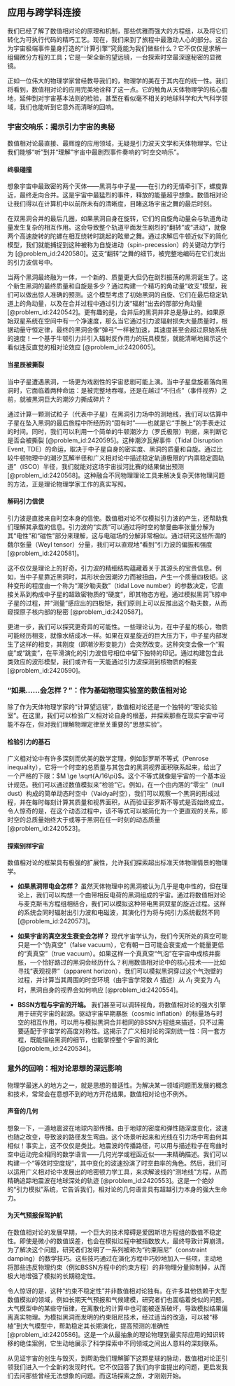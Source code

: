 ## 应用与跨学科连接

我们已经了解了数值相对论的原理和机制，那些优雅而强大的方程组，以及将它们转化为可执行代码的精巧工艺。现在，我们来到了旅程中最激动人心的部分。这台为宇宙极端事件量身打造的“计算引擎”究竟能为我们做些什么？它不仅仅是求解一组偏微分方程的工具；它是一架全新的望远镜，一台探索时空最深邃秘密的显微镜。

正如一位伟大的物理学家曾经教导我们的，物理学的美在于其内在的统一性。我们将看到，数值相对论的应用完美地诠释了这一点。它的触角从天体物理学的核心腹地，延伸到对宇宙基本法则的检验，甚至在看似毫不相关的地球科学和大气科学领域，我们也能听到它意外而清晰的回响。

### 宇宙交响乐：揭示引力宇宙的奥秘

数值相对论最直接、最辉煌的应用领域，无疑是引力波天文学和天体物理学。它让我们能够“听”到并“理解”宇宙中最剧烈事件奏响的“时空交响乐”。

#### 终极碰撞

想象宇宙中最致密的两个天体——黑洞与中子星——在引力的无情牵引下，螺旋靠近，最终走向合并。这是宇宙中最猛烈的事件，释放的能量超乎想象。数值相对论让我们得以在计算机中以前所未有的清晰度，目睹这场宇宙之舞的最后时刻。

在双黑洞合并的最后几圈，如果黑洞自身在旋转，它们的自旋角动量会与轨道角动量发生复杂的相互作用。这会导致整个轨道平面发生剧烈的“翻转”或“进动”，就像两个高速旋转的陀螺在相互绕转时跳起的眩晕之舞。通过求解后牛顿近似下的简化模型，我们就能捕捉到这种被称为自旋进动（spin-precession）的关键动力学行为 [@problem_id:2420580]。这支“翻转”之舞的细节，被完整地编码在它们发出的引力波信号中。

当两个黑洞最终融为一体，一个新的、质量更大但仍在剧烈振荡的黑洞诞生了。这个新生黑洞的最终质量和自旋是多少？通过构建一个精巧的角动量“收支”模型，我们可以做出惊人准确的预测。这个模型考虑了初始黑洞的自旋、它们在最后稳定轨道上的角动量，以及在合并过程中通过引力波“辐射”出去的那部分角动量 [@problem_id:2420542]。更有趣的是，合并后的黑洞并非总是静止的。如果原始双星系统在空间中有一个净速度，那么当它通过引力波辐射损失大量质量时，根据动量守恒定律，最终的黑洞会像“弹弓”一样被加速，其速度甚至会超过原始系统的速度！一个基于牛顿引力并引入辐射反作用力的玩具模型，就能清晰地揭示这个看似违反直觉的相对论效应 [@problem_id:2420605]。

#### 当星辰被撕裂

当中子星遭遇黑洞，一场更为戏剧性的宇宙悲剧可能上演。当中子星盘旋着落向黑洞时，它面临着两种命运：是被完整地吞噬，还是在越过“不归点”（事件视界）之前，就被黑洞巨大的潮汐力撕成碎片？

通过计算一颗测试粒子（代表中子星）在黑洞引力场中的测地线，我们可以估算中子星在坠入黑洞的最后旅程中所经历的“固有时”——也就是它“手腕上”的手表走过的时间。同时，我们可以利用一个简单的牛顿潮汐力（罗氏极限）判据，来判断它是否会被撕裂 [@problem_id:2420595]。这种潮汐瓦解事件（Tidal Disruption Event, TDE）的命运，取决于中子星自身的密实度、黑洞的质量和自旋。通过比较牛顿物理中的潮汐瓦解半径和广义相对论中描述稳定轨道极限的“内禀稳定圆轨道”（ISCO）半径，我们就能对这场宇宙拔河比赛的结果做出预测 [@problem_id:2420568]。这种融合不同物理理论工具来解决复杂天体物理问题的方法，正是理论物理学家工作的真实写照。

#### 解码引力信使

引力波是直接来自时空本身的信使。数值相对论不仅模拟引力波的产生，还帮助我们理解其承载的信息。引力波的“实质”可以通过将时空的黎曼曲率张量分解为其“电性”和“磁性”部分来理解，这与电磁场的分解非常相似。通过研究这些所谓的魏尔张量（Weyl tensor）分量，我们可以直观地“看到”引力波的偏振和强度 [@problem_id:2420581]。

这不仅仅是理论上的好奇。引力波的精细结构蕴藏着关于其源头的宝贵信息。例如，当中子星靠近黑洞时，其形状会因潮汐力而被扭曲，产生一个质量四极矩。这种变形的程度由一个称为“潮汐勒夫数”（tidal Love number）的参数决定，它直接关系到构成中子星的超致密物质的“硬度”，即其物态方程。通过模拟黑洞飞掠中子星的过程，并“测量”感应出的四极矩，我们原则上可以反推出这个勒夫数，从而窥探原子核内部的秘密 [@problem_id:2420587]。

更进一步，我们可以探究更奇异的可能性。一些理论认为，在中子星的核心，物质可能经历相变，就像水结成冰一样。如果在双星旋近的巨大压力下，中子星内部发生了这样的相变，其刚度（即潮汐形变能力）会突然改变。这种突变会像一个“瑕疵”或“跳变”，在平滑演化的引力波信号相位中留下独特的印记。通过构建包含此类效应的波形模型，我们或许有一天能通过引力波探测到核物质的相变 [@problem_id:2420590]。

### “如果……会怎样？”：作为基础物理实验室的数值相对论

除了作为天体物理学家的“计算望远镜”，数值相对论还是一个独特的“理论实验室”。在这里，我们可以检验广义相对论自身的根基，并探索那些在现实宇宙中可能不存在，但对我们理解物理定律至关重要的“思想实验”。

#### 检验引力的基石

广义相对论中有许多深刻而优美的数学定理，例如彭罗斯不等式（Penrose inequality），它将一个时空的总质量与其包含的黑洞视界面积联系起来，给出了一个严格的下限：$M \ge \sqrt{A/16\pi}$。这个不等式就像是宇宙的一个基本设计规范。我们可以通过数值模拟来“检验”它。例如，在一个由内落的“零尘”（null dust）构成的简单动态时空中（Vaidya时空），我们可以观察一个黑洞的形成过程，并在每时每刻计算其质量和视界面积，从而验证彭罗斯不等式是否始终成立。令人惊奇的是，在这个动态过程中，该不等式可以被简化为一个更直观的关系，即时空的总质量始终大于或等于黑洞在任一时刻的动态质量 [@problem_id:2420523]。

#### 探索别样宇宙

数值相对论的框架具有极强的扩展性，允许我们探索超出标准天体物理情景的物理学。

*   **如果黑洞带电会怎样？** 虽然天体物理中的黑洞被认为几乎是电中性的，但在理论上，我们可以构想一个由带相反电荷的黑洞组成的宇宙。通过将数值相对论与麦克斯韦方程组相结合，我们可以模拟这种带电黑洞双星的旋近过程。这样的系统会同时辐射出引力波和电磁波，其演化行为将与纯引力系统截然不同 [@problem_id:2420573]。

*   **如果宇宙的真空发生衰变会怎样？** 现代宇宙学认为，我们今天所处的真空可能只是一个“伪真空”（false vacuum），它有朝一日可能会衰变成一个能量更低的“真真空”（true vacuum）。如果这样一个真真空“气泡”在宇宙中成核并膨胀，一个恰好路过的黑洞会经历什么？利用数值相对论中的核心技术——比如寻找“表观视界”（apparent horizon），我们可以模拟黑洞穿过这个气泡壁的过程，并计算当其周围的时空环境（由宇宙学常数 $\Lambda$ 描述）从 $\Lambda_{\mathrm{f}}$ 突变为 $\Lambda_{\mathrm{t}}$ 时，黑洞自身的视界会如何响应 [@problem_id:2420554]。

*   **BSSN方程与宇宙的开端。** 我们甚至可以调转视角，将数值相对论的强大引擎用于研究宇宙的起源。驱动宇宙早期暴胀（cosmic inflation）的标量场与时空的相互作用，可以用与模拟黑洞合并相同的BSSN方程组来描述，只不过需要适配于宇宙学的高度对称性。这揭示了广义相对论的深刻统一性：同一套方程，既能描绘黑洞的细节，也能掌控整个宇宙的演化 [@problem_id:2420534]。

### 意外的回响：相对论思想的深远影响

物理学最迷人的地方之一，就是思想的普适性。为解决某一领域问题而发展的概念和技术，常常会在意想不到的地方开花结果。数值相对论也不例外。

#### 声音的几何

想象一下，一道地震波在地球内部传播。由于地球的密度和弹性随深度变化，波速也随之改变，导致波的路径发生弯曲。这个场景听起来和光线在引力场中弯曲何其相似！事实上，这不仅仅是类比。地震波的传播路径，可以用与描述粒子在弯曲时空中运动完全相同的数学语言——几何光学或程函近似——来精确描述。我们可以构建一个“等效时空度规”，其中变化的波速扮演了时空曲率的角色。然后，我们可以运用广义相对论中发展出的哈密顿力学工具，来求解波线的“测地线”方程，从而精确追踪地震波在地球深处的轨迹 [@problem_id:2420553]。这是一个绝妙的“引力模拟”系统，它告诉我们，相对论的几何语言具有超越引力本身的强大生命力。

#### 为天气预报保驾护航

在数值相对论的发展早期，一个巨大的技术障碍是爱因斯坦方程组的数值不稳定性。即使是微小的数值误差，也会在模拟过程中被指数放大，最终导致计算崩溃。为了解决这个问题，研究者们发明了一系列被称为“约束阻尼”（constraint damping）的数学技巧。这些技巧通过在演化方程中巧妙地加入一些项，主动地将那些违反物理约束（例如BSSN方程中的约束方程）的非物理分量抑制掉，从而极大地增强了模拟的长期稳定性。

令人惊讶的是，这种“约束不稳定性”并非数值相对论独有。在许多其他依赖于大型数值模拟的领域，例如长期天气预报和气候建模，研究者们也面临着类似的问题。大气模型中的某些守恒律，在离散化的计算中也可能被逐渐破坏，导致模拟结果偏离真实物理。为模拟黑洞而发明的约束阻尼技术，经过适当的改造，可以被“移植”到大气模型中，帮助稳定其长期演化，提高预测的准确性 [@problem_id:2420586]。这是一个从最抽象的理论物理到最实际应用的知识转移的绝佳案例，它生动地展示了科学探索中不同领域之间出人意料的深刻联系。

从见证宇宙的创生与毁灭，到帮助我们理解脚下这颗星球的脉动，数值相对论正引领我们进入一个全新的发现时代。它不仅回答了我们向宇宙提出的问题，更启发我们去问那些曾经无法想象的问题。而这场探索之旅，才刚刚开始。